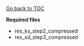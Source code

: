 [Go back to TOC](../../../../README.md)

**Required files**

*  res_ks_step2_compressed
*  res_sd_step3_compressed

